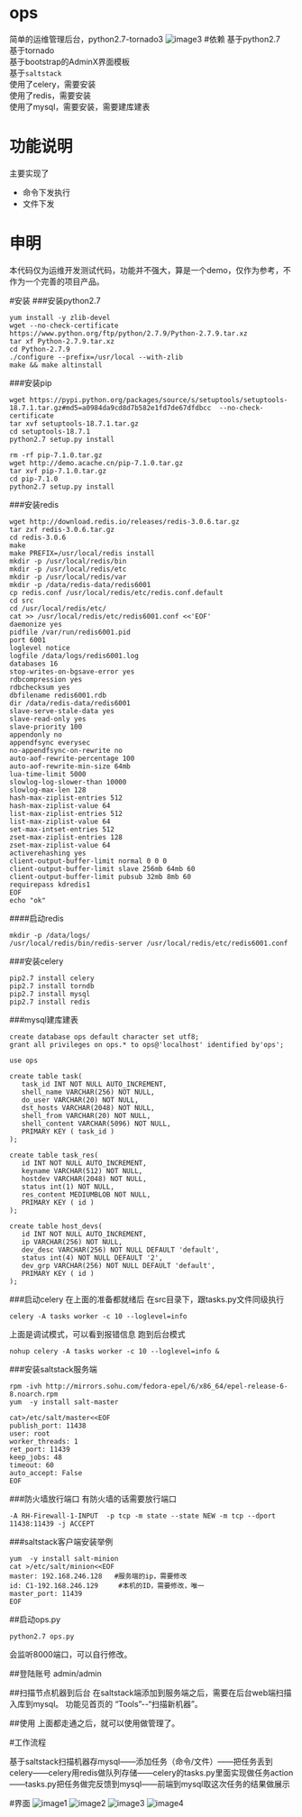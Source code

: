 # ops
简单的运维管理后台，python2.7-tornado3
![image3](https://github.com/cnkedao/ops/raw/master/1/3.jpg)
#依赖
基于python2.7    
基于tornado    
基于bootstrap的AdminX界面模板    
基于`saltstack`      
使用了celery，需要安装    
使用了redis，需要安装    
使用了mysql，需要安装，需要建库建表

# 功能说明
主要实现了
* 命令下发执行
* 文件下发

# 申明
本代码仅为运维开发测试代码，功能并不强大，算是一个demo，仅作为参考，不作为一个完善的项目产品。

#安装
###安装python2.7
```
yum install -y zlib-devel
wget --no-check-certificate https://www.python.org/ftp/python/2.7.9/Python-2.7.9.tar.xz
tar xf Python-2.7.9.tar.xz
cd Python-2.7.9
./configure --prefix=/usr/local --with-zlib
make && make altinstall
```
###安装pip
```
wget https://pypi.python.org/packages/source/s/setuptools/setuptools-18.7.1.tar.gz#md5=a0984da9cd8d7b582e1fd7de67dfdbcc  --no-check-certificate
tar xvf setuptools-18.7.1.tar.gz
cd setuptools-18.7.1
python2.7 setup.py install

rm -rf pip-7.1.0.tar.gz
wget http://demo.acache.cn/pip-7.1.0.tar.gz
tar xvf pip-7.1.0.tar.gz
cd pip-7.1.0
python2.7 setup.py install
```

###安装redis
```
wget http://download.redis.io/releases/redis-3.0.6.tar.gz
tar zxf redis-3.0.6.tar.gz
cd redis-3.0.6
make
make PREFIX=/usr/local/redis install
mkdir -p /usr/local/redis/bin
mkdir -p /usr/local/redis/etc
mkdir -p /usr/local/redis/var
mkdir -p /data/redis-data/redis6001
cp redis.conf /usr/local/redis/etc/redis.conf.default
cd src
cd /usr/local/redis/etc/
cat >> /usr/local/redis/etc/redis6001.conf <<'EOF'
daemonize yes
pidfile /var/run/redis6001.pid
port 6001
loglevel notice
logfile /data/logs/redis6001.log
databases 16
stop-writes-on-bgsave-error yes
rdbcompression yes
rdbchecksum yes
dbfilename redis6001.rdb
dir /data/redis-data/redis6001
slave-serve-stale-data yes
slave-read-only yes
slave-priority 100
appendonly no
appendfsync everysec
no-appendfsync-on-rewrite no
auto-aof-rewrite-percentage 100
auto-aof-rewrite-min-size 64mb
lua-time-limit 5000
slowlog-log-slower-than 10000
slowlog-max-len 128
hash-max-ziplist-entries 512
hash-max-ziplist-value 64
list-max-ziplist-entries 512
list-max-ziplist-value 64
set-max-intset-entries 512
zset-max-ziplist-entries 128
zset-max-ziplist-value 64
activerehashing yes
client-output-buffer-limit normal 0 0 0
client-output-buffer-limit slave 256mb 64mb 60
client-output-buffer-limit pubsub 32mb 8mb 60
requirepass kdredis1
EOF
echo "ok"
```

####启动redis
```
mkdir -p /data/logs/
/usr/local/redis/bin/redis-server /usr/local/redis/etc/redis6001.conf
```

###安装celery
```
pip2.7 install celery
pip2.7 install torndb
pip2.7 install mysql
pip2.7 install redis
```

###mysql建库建表
```
create database ops default character set utf8;
grant all privileges on ops.* to ops@'localhost' identified by'ops';

use ops

create table task(
   task_id INT NOT NULL AUTO_INCREMENT,
   shell_name VARCHAR(256) NOT NULL,
   do_user VARCHAR(20) NOT NULL,
   dst_hosts VARCHAR(2048) NOT NULL,
   shell_from VARCHAR(20) NOT NULL,
   shell_content VARCHAR(5096) NOT NULL,
   PRIMARY KEY ( task_id )
);

create table task_res(
   id INT NOT NULL AUTO_INCREMENT,
   keyname VARCHAR(512) NOT NULL,
   hostdev VARCHAR(2048) NOT NULL,
   status int(1) NOT NULL,
   res_content MEDIUMBLOB NOT NULL,
   PRIMARY KEY ( id )
);

create table host_devs(
   id INT NOT NULL AUTO_INCREMENT,
   ip VARCHAR(256) NOT NULL,
   dev_desc VARCHAR(256) NOT NULL DEFAULT 'default',
   status int(4) NOT NULL DEFAULT '2',
   dev_grp VARCHAR(256) NOT NULL DEFAULT 'default',
   PRIMARY KEY ( id )
);

```

###启动celery
在上面的准备都就绪后
在src目录下，跟tasks.py文件同级执行
```
celery -A tasks worker -c 10 --loglevel=info
```
上面是调试模式，可以看到报错信息
跑到后台模式
```
nohup celery -A tasks worker -c 10 --loglevel=info &
```
###安装saltstack服务端
```
rpm -ivh http://mirrors.sohu.com/fedora-epel/6/x86_64/epel-release-6-8.noarch.rpm
yum  -y install salt-master

cat>/etc/salt/master<<EOF
publish_port: 11438     
user: root                     
worker_threads: 1               
ret_port: 11439                
keep_jobs: 48                  
timeout: 60                     
auto_accept: False
EOF
```

###防火墙放行端口
有防火墙的话需要放行端口
```
-A RH-Firewall-1-INPUT  -p tcp -m state --state NEW -m tcp --dport 11438:11439 -j ACCEPT
```

###saltstack客户端安装举例
```
yum  -y install salt-minion
cat >/etc/salt/minion<<EOF
master: 192.168.246.128   #服务端的ip，需要修改    
id: C1-192.168.246.129     #本机的ID，需要修改，唯一     
master_port: 11439         
EOF
```

##启动ops.py
```
python2.7 ops.py
```
会监听8000端口，可以自行修改。

##登陆账号
admin/admin

##扫描节点机器到后台
在saltstack端添加到服务端之后，需要在后台web端扫描入库到mysql。
功能见首页的 “Tools”--“扫描新机器”。

##使用
上面都走通之后，就可以使用做管理了。

#工作流程

基于saltstack扫描机器存mysql——添加任务（命令/文件）——把任务丢到celery——celery用redis做队列存储——celery的tasks.py里面实现做任务action——tasks.py把任务做完反馈到mysql——前端到mysql取这次任务的结果做展示

#界面
![image1](https://github.com/cnkedao/ops/raw/master/1/1.jpg)
![image2](https://github.com/cnkedao/ops/raw/master/1/2.jpg)
![image3](https://github.com/cnkedao/ops/raw/master/1/3.jpg)
![image4](https://github.com/cnkedao/ops/raw/master/1/4.jpg)